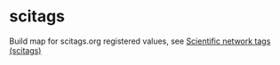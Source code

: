 # scitags
Build map for scitags.org registered values, see [Scientific network tags (scitags)](https://blog.sflow.com/2022/11/scientific-network-tags-scitags.html)
